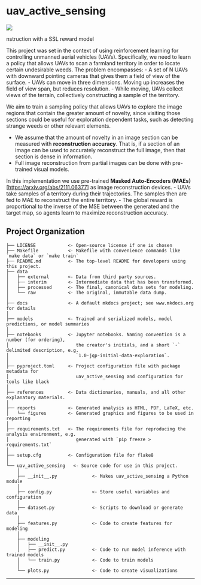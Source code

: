 # uav_active_sensing

<a target="_blank" href="https://cookiecutter-data-science.drivendata.org/">
    <img src="https://img.shields.io/badge/CCDS-Project%20template-328F97?logo=cookiecutter" />
</a>

nstruction with a SSL reward model

This project was set in the context of using reinforcement learning for controlling unmanned aerial vehicles (UAVs). Specifically, we need to learn a policy that allows UAVs to scan a farmland territory in order to locate certain undesirable weeds. The problem encompasses:
    - A set of N UAVs with downward pointing cameras that gives them a field of view of the surface.
    - UAVs can move in three dimensions. Moving up increases the field of view span, but reduces resolution.
    - While moving, UAVs collect views of the terrain, collectively constructing a sample of the territory.

We aim to train a sampling policy that allows UAVs to explore the image regions that contain the greater amount of novelty, since visiting those sections could be useful for exploration dependent tasks, such as detecting strange weeds or other relevant elements.
   - We assume that the amount of novelty in an image section can be measured with **reconstruction accuracy**. That is, if a section of an image can be used to accurately reconstruct the full image, then that section is dense in information.
   - Full image reconstruction from partial images can be done with pre-trained visual models.

In this implementation we use pre-trained **Masked Auto-Encoders (MAEs)** [https://arxiv.org/abs/2111.06377] as image reconstruction devices.
    - UAVs take samples of a territory during their trajectories. The samples then are fed to MAE to reconstruct the entire territory.
    - The global reward is proportional to the inverse of the MSE between the generated and the target map, so agents learn to maximize reconstruction accuracy.

## Project Organization

```
├── LICENSE            <- Open-source license if one is chosen
├── Makefile           <- Makefile with convenience commands like `make data` or `make train`
├── README.md          <- The top-level README for developers using this project.
├── data
│   ├── external       <- Data from third party sources.
│   ├── interim        <- Intermediate data that has been transformed.
│   ├── processed      <- The final, canonical data sets for modeling.
│   └── raw            <- The original, immutable data dump.
│
├── docs               <- A default mkdocs project; see www.mkdocs.org for details
│
├── models             <- Trained and serialized models, model predictions, or model summaries
│
├── notebooks          <- Jupyter notebooks. Naming convention is a number (for ordering),
│                         the creator's initials, and a short `-` delimited description, e.g.
│                         `1.0-jqp-initial-data-exploration`.
│
├── pyproject.toml     <- Project configuration file with package metadata for 
│                         uav_active_sensing and configuration for tools like black
│
├── references         <- Data dictionaries, manuals, and all other explanatory materials.
│
├── reports            <- Generated analysis as HTML, PDF, LaTeX, etc.
│   └── figures        <- Generated graphics and figures to be used in reporting
│
├── requirements.txt   <- The requirements file for reproducing the analysis environment, e.g.
│                         generated with `pip freeze > requirements.txt`
│
├── setup.cfg          <- Configuration file for flake8
│
└── uav_active_sensing   <- Source code for use in this project.
    │
    ├── __init__.py             <- Makes uav_active_sensing a Python module
    │
    ├── config.py               <- Store useful variables and configuration
    │
    ├── dataset.py              <- Scripts to download or generate data
    │
    ├── features.py             <- Code to create features for modeling
    │
    ├── modeling                
    │   ├── __init__.py 
    │   ├── predict.py          <- Code to run model inference with trained models          
    │   └── train.py            <- Code to train models
    │
    └── plots.py                <- Code to create visualizations
```

--------

